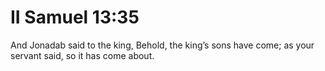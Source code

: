 # II Samuel 13:35

And Jonadab said to the king, Behold, the king’s sons have come; as your servant said, so it has come about.
